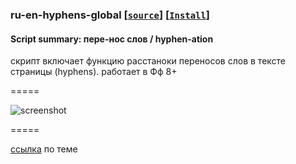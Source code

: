 ### **ru-en-hyphens-global** **[[`source`]](../src/ru-en-hyphens-global.user.js)** **[[`Install`]](https://github.com/trespassersW/UserScripts/raw/master/src/ru-en-hyphens-global.user.js)**

#### **Script summary:** пере-нос слов / hyphen-ation

скрипт включает функцию расстаноки переносов слов в тексте страницы (hyphens).
 работает в Фф 8+ 

=====

![screenshot](http://img826.imageshack.us/img826/2619/hyphenation.gif)

=====

[ссылка](http://lurkmore.to/%D0%A2%D0%B0%D0%BA_%D0%B2%D0%B5%D1%80%D1%81%D1%82%D0%B0%D1%8E%D1%82_%D1%82%D0%BE%D0%BB%D1%8C%D0%BA%D0%BE_%D0%BC%D1%83%D0%B4%D0%B0%D0%BA%D0%B8#.D0.9D.D0.B0_.D1.81.D0.B0.D0.BC.D0.BE.D0.BC_.D0.B4.D0.B5.D0.BB.D0.B5)  по теме 

